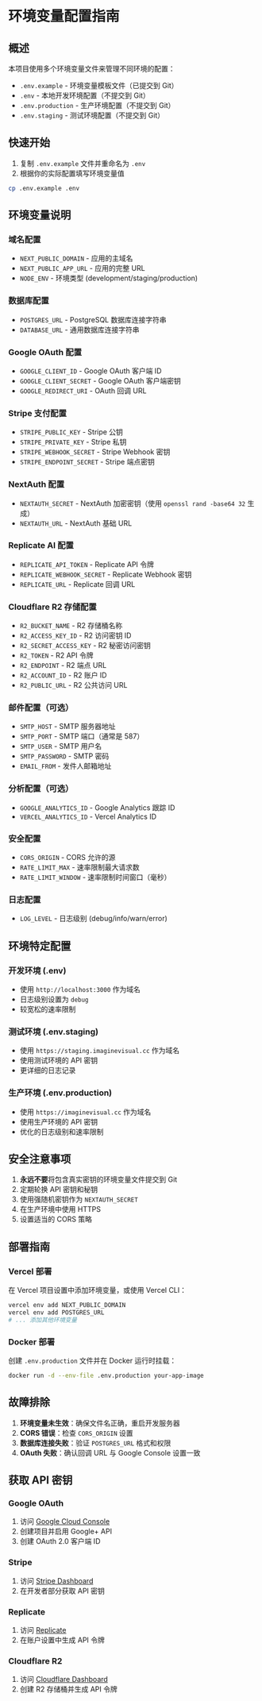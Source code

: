 # 环境变量配置指南

## 概述

本项目使用多个环境变量文件来管理不同环境的配置：

- `.env.example` - 环境变量模板文件（已提交到 Git）
- `.env` - 本地开发环境配置（不提交到 Git）
- `.env.production` - 生产环境配置（不提交到 Git）
- `.env.staging` - 测试环境配置（不提交到 Git）

## 快速开始

1. 复制 `.env.example` 文件并重命名为 `.env`
2. 根据你的实际配置填写环境变量值

```bash
cp .env.example .env
```

## 环境变量说明

### 域名配置
- `NEXT_PUBLIC_DOMAIN` - 应用的主域名
- `NEXT_PUBLIC_APP_URL` - 应用的完整 URL
- `NODE_ENV` - 环境类型 (development/staging/production)

### 数据库配置
- `POSTGRES_URL` - PostgreSQL 数据库连接字符串
- `DATABASE_URL` - 通用数据库连接字符串

### Google OAuth 配置
- `GOOGLE_CLIENT_ID` - Google OAuth 客户端 ID
- `GOOGLE_CLIENT_SECRET` - Google OAuth 客户端密钥
- `GOOGLE_REDIRECT_URI` - OAuth 回调 URL

### Stripe 支付配置
- `STRIPE_PUBLIC_KEY` - Stripe 公钥
- `STRIPE_PRIVATE_KEY` - Stripe 私钥
- `STRIPE_WEBHOOK_SECRET` - Stripe Webhook 密钥
- `STRIPE_ENDPOINT_SECRET` - Stripe 端点密钥

### NextAuth 配置
- `NEXTAUTH_SECRET` - NextAuth 加密密钥（使用 `openssl rand -base64 32` 生成）
- `NEXTAUTH_URL` - NextAuth 基础 URL

### Replicate AI 配置
- `REPLICATE_API_TOKEN` - Replicate API 令牌
- `REPLICATE_WEBHOOK_SECRET` - Replicate Webhook 密钥
- `REPLICATE_URL` - Replicate 回调 URL

### Cloudflare R2 存储配置
- `R2_BUCKET_NAME` - R2 存储桶名称
- `R2_ACCESS_KEY_ID` - R2 访问密钥 ID
- `R2_SECRET_ACCESS_KEY` - R2 秘密访问密钥
- `R2_TOKEN` - R2 API 令牌
- `R2_ENDPOINT` - R2 端点 URL
- `R2_ACCOUNT_ID` - R2 账户 ID
- `R2_PUBLIC_URL` - R2 公共访问 URL

### 邮件配置（可选）
- `SMTP_HOST` - SMTP 服务器地址
- `SMTP_PORT` - SMTP 端口（通常是 587）
- `SMTP_USER` - SMTP 用户名
- `SMTP_PASSWORD` - SMTP 密码
- `EMAIL_FROM` - 发件人邮箱地址

### 分析配置（可选）
- `GOOGLE_ANALYTICS_ID` - Google Analytics 跟踪 ID
- `VERCEL_ANALYTICS_ID` - Vercel Analytics ID

### 安全配置
- `CORS_ORIGIN` - CORS 允许的源
- `RATE_LIMIT_MAX` - 速率限制最大请求数
- `RATE_LIMIT_WINDOW` - 速率限制时间窗口（毫秒）

### 日志配置
- `LOG_LEVEL` - 日志级别 (debug/info/warn/error)

## 环境特定配置

### 开发环境 (.env)
- 使用 `http://localhost:3000` 作为域名
- 日志级别设置为 `debug`
- 较宽松的速率限制

### 测试环境 (.env.staging)
- 使用 `https://staging.imaginevisual.cc` 作为域名
- 使用测试环境的 API 密钥
- 更详细的日志记录

### 生产环境 (.env.production)
- 使用 `https://imaginevisual.cc` 作为域名
- 使用生产环境的 API 密钥
- 优化的日志级别和速率限制

## 安全注意事项

1. **永远不要**将包含真实密钥的环境变量文件提交到 Git
2. 定期轮换 API 密钥和秘钥
3. 使用强随机密钥作为 `NEXTAUTH_SECRET`
4. 在生产环境中使用 HTTPS
5. 设置适当的 CORS 策略

## 部署指南

### Vercel 部署
在 Vercel 项目设置中添加环境变量，或使用 Vercel CLI：

```bash
vercel env add NEXT_PUBLIC_DOMAIN
vercel env add POSTGRES_URL
# ... 添加其他环境变量
```

### Docker 部署
创建 `.env.production` 文件并在 Docker 运行时挂载：

```bash
docker run -d --env-file .env.production your-app-image
```

## 故障排除

1. **环境变量未生效**：确保文件名正确，重启开发服务器
2. **CORS 错误**：检查 `CORS_ORIGIN` 设置
3. **数据库连接失败**：验证 `POSTGRES_URL` 格式和权限
4. **OAuth 失败**：确认回调 URL 与 Google Console 设置一致

## 获取 API 密钥

### Google OAuth
1. 访问 [Google Cloud Console](https://console.cloud.google.com/)
2. 创建项目并启用 Google+ API
3. 创建 OAuth 2.0 客户端 ID

### Stripe
1. 访问 [Stripe Dashboard](https://dashboard.stripe.com/)
2. 在开发者部分获取 API 密钥

### Replicate
1. 访问 [Replicate](https://replicate.com/)
2. 在账户设置中生成 API 令牌

### Cloudflare R2
1. 访问 [Cloudflare Dashboard](https://dash.cloudflare.com/)
2. 创建 R2 存储桶并生成 API 令牌